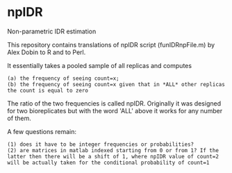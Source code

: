npIDR
=====

Non-parametric IDR estimation

This repository contains translations of npIDR script (funIDRnpFile.m) by Alex Dobin to R and to Perl.

It essentially takes a pooled sample of all replicas and computes

	(a) the frequency of seeing count=x;
	(b) the frequency of seeing count=x given that in *ALL* other replicas the count is equal to zero

The ratio of the two frequencies is called npIDR. Originally it was designed for two bioreplicates but with 
the word 'ALL' above it works for any number of them.

A few questions remain:

	(1) does it have to be integer frequencies or probabilities? 
	(2) are matrices in matlab indexed starting from 0 or from 1? If the latter then there will be a shift of 1, where npIDR value of count=2 will be actually taken for the conditional probability of count=1
